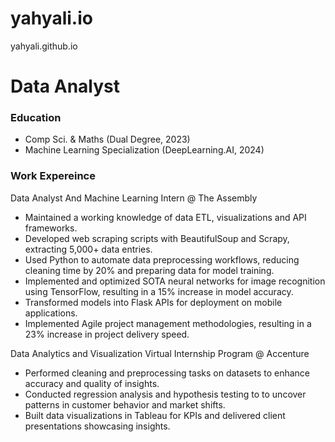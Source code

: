 # yahyali.io
yahyali.github.io

# Data Analyst

### Education
 - Comp Sci. & Maths (Dual Degree, 2023)
 - Machine Learning Specialization (DeepLearning.AI, 2024)

### Work Expereince
Data Analyst And Machine Learning Intern @ The Assembly
 - Maintained a working knowledge of data ETL, visualizations and API frameworks.
 - Developed web scraping scripts with BeautifulSoup and Scrapy, extracting 5,000+ data entries.
 - Used Python to automate data preprocessing workflows, reducing cleaning time by 20% and preparing data for model training.
 - Implemented and optimized SOTA neural networks for image recognition using TensorFlow, resulting in a 15% increase in model accuracy.
 - Transformed models into Flask APIs for deployment on mobile applications.
 - Implemented Agile project management methodologies, resulting in a 23% increase in project delivery speed.

Data Analytics and Visualization Virtual Internship Program @ Accenture
 - Performed cleaning and preprocessing tasks on datasets to enhance accuracy and quality of insights.
 - Conducted regression analysis and hypothesis testing to to uncover patterns in customer behavior and market shifts.
 - Built data visualizations in Tableau for KPIs and delivered client presentations showcasing insights.
